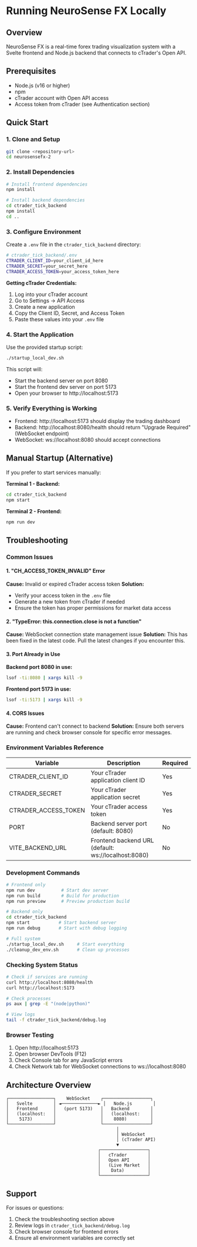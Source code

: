 # Running NeuroSense FX Locally

## Overview
NeuroSense FX is a real-time forex trading visualization system with a Svelte frontend and Node.js backend that connects to cTrader's Open API.

## Prerequisites
- Node.js (v16 or higher)
- npm
- cTrader account with Open API access
- Access token from cTrader (see Authentication section)

## Quick Start

### 1. Clone and Setup
```bash
git clone <repository-url>
cd neurosensefx-2
```

### 2. Install Dependencies
```bash
# Install frontend dependencies
npm install

# Install backend dependencies
cd ctrader_tick_backend
npm install
cd ..
```

### 3. Configure Environment
Create a `.env` file in the `ctrader_tick_backend` directory:
```bash
# ctrader_tick_backend/.env
CTRADER_CLIENT_ID=your_client_id_here
CTRADER_SECRET=your_secret_here
CTRADER_ACCESS_TOKEN=your_access_token_here
```

**Getting cTrader Credentials:**
1. Log into your cTrader account
2. Go to Settings → API Access
3. Create a new application
4. Copy the Client ID, Secret, and Access Token
5. Paste these values into your `.env` file

### 4. Start the Application
Use the provided startup script:
```bash
./startup_local_dev.sh
```

This script will:
- Start the backend server on port 8080
- Start the frontend dev server on port 5173
- Open your browser to http://localhost:5173

### 5. Verify Everything is Working
- Frontend: http://localhost:5173 should display the trading dashboard
- Backend: http://localhost:8080/health should return "Upgrade Required" (WebSocket endpoint)
- WebSocket: ws://localhost:8080 should accept connections

## Manual Startup (Alternative)

If you prefer to start services manually:

**Terminal 1 - Backend:**
```bash
cd ctrader_tick_backend
npm start
```

**Terminal 2 - Frontend:**
```bash
npm run dev
```

## Troubleshooting

### Common Issues

#### 1. "CH_ACCESS_TOKEN_INVALID" Error
**Cause:** Invalid or expired cTrader access token
**Solution:**
- Verify your access token in the `.env` file
- Generate a new token from cTrader if needed
- Ensure the token has proper permissions for market data access

#### 2. "TypeError: this.connection.close is not a function"
**Cause:** WebSocket connection state management issue
**Solution:** This has been fixed in the latest code. Pull the latest changes if you encounter this.

#### 3. Port Already in Use
**Backend port 8080 in use:**
```bash
lsof -ti:8080 | xargs kill -9
```

**Frontend port 5173 in use:**
```bash
lsof -ti:5173 | xargs kill -9
```

#### 4. CORS Issues
**Cause:** Frontend can't connect to backend
**Solution:** Ensure both servers are running and check browser console for specific error messages.

### Environment Variables Reference

| Variable | Description | Required |
|----------|-------------|----------|
| CTRADER_CLIENT_ID | Your cTrader application client ID | Yes |
| CTRADER_SECRET | Your cTrader application secret | Yes |
| CTRADER_ACCESS_TOKEN | Your cTrader access token | Yes |
| PORT | Backend server port (default: 8080) | No |
| VITE_BACKEND_URL | Frontend backend URL (default: ws://localhost:8080) | No |

### Development Commands

```bash
# Frontend only
npm run dev          # Start dev server
npm run build        # Build for production
npm run preview      # Preview production build

# Backend only
cd ctrader_tick_backend
npm start           # Start backend server
npm run debug       # Start with debug logging

# Full system
./startup_local_dev.sh     # Start everything
./cleanup_dev_env.sh       # Clean up processes
```

### Checking System Status

```bash
# Check if services are running
curl http://localhost:8080/health
curl http://localhost:5173

# Check processes
ps aux | grep -E "(node|python)"

# View logs
tail -f ctrader_tick_backend/debug.log
```

### Browser Testing
1. Open http://localhost:5173
2. Open browser DevTools (F12)
3. Check Console tab for any JavaScript errors
4. Check Network tab for WebSocket connections to ws://localhost:8080

## Architecture Overview

```
┌─────────────────┐    WebSocket    ┌──────────────────┐
│   Svelte        │ ◄──────────────► │   Node.js        │
│   Frontend      │   (port 5173)   │   Backend        │
│   (localhost:   │                 │   (localhost:    │
│    5173)        │                 │    8080)         │
└─────────────────┘                 └──────────────────┘
                                          │
                                          │ WebSocket
                                          │ (cTrader API)
                                          ▼
                                   ┌──────────────────┐
                                   │   cTrader        │
                                   │   Open API       │
                                   │   (Live Market   │
                                   │    Data)         │
                                   └──────────────────┘
```

## Support
For issues or questions:
1. Check the troubleshooting section above
2. Review logs in `ctrader_tick_backend/debug.log`
3. Check browser console for frontend errors
4. Ensure all environment variables are correctly set